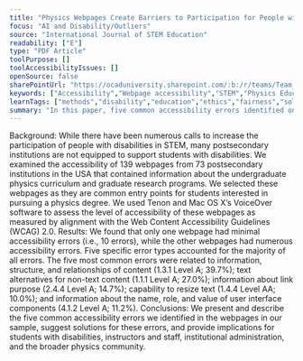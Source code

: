 ```yaml
---
title: "Physics Webpages Create Barriers to Participation for People with Disabilities"
focus: "AI and Disability/Outliers"
source: "International Journal of STEM Education"
readability: ["E"]
type: "PDF Article"
toolPurpose: []
toolAccessibilityIssues: []
openSource: false
sharePointUrl: "https://ocaduniversity.sharepoint.com/:b:/r/teams/Team_WeCount/Shared%20Documents/Resources%20and%20Tools/Literature%20(curated)/Physics%20Webpages%20Create%20Barriers%20to%20Participation%20for%20People%20with%20Disabilities.pdf?csf=1&web=1&e=0eeClG"
keywords: ["Accessibility","Webpage accessibility","STEM","Physics Education","Americans with Disabilities Act","Section 508","Disability studies"]
learnTags: ["methods","disability","education","ethics","fairness","solution"]
summary: "In this paper, five common accessibility errors identified on university physics webpages are presented, solutions for these errors are suggested, and the implications of these errors are discussed. "
---
```

Background: While there have been numerous calls to increase the participation of people with disabilities in STEM, many postsecondary institutions are not equipped to support students with disabilities. We examined the accessibility of 139 webpages from 73 postsecondary institutions in the USA that contained information about the undergraduate physics curriculum and graduate research programs. We selected these webpages as they are common entry points for students interested in pursuing a physics degree. We used Tenon and Mac OS X’s VoiceOver software to assess the level of accessibility of these webpages as measured by alignment with the Web Content Accessibility Guidelines (WCAG) 2.0.
Results: We found that only one webpage had minimal accessibility errors (i.e., 10 errors), while the other webpages had numerous accessibility errors. Five specific error types accounted for the majority of all errors. The five most common errors were related to information, structure, and relationships of content (1.3.1 Level A; 39.7%); text alternatives for non-text content (1.1.1 Level A; 27.0%); information about link purpose (2.4.4 Level A; 14.7%); capability to resize text (1.4.4 Level AA; 10.0%); and information about the name, role, and value of user interface components (4.1.2 Level A; 11.2%).
Conclusions: We present and describe the five common accessibility errors we identified in the webpages in our sample, suggest solutions for these errors, and provide implications for students with disabilities, instructors and staff, institutional administration, and the broader physics community.
